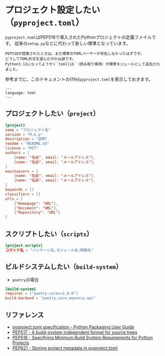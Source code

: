 # プロジェクト設定したい（``pyproject.toml``）

``pyproject.toml``はPEP518で導入されたPythonプロジェクトの定義ファイルです。
従来の``setup.py``などに代わって新しい標準となっています。

```{note}
PEP518が提案されたときは、まだ標準のTOMLパーサーが存在しなかったはずです。
どうしてTOML形式を選んだのかは謎です。
Python3.11になってようやく`tomllib`（読み取り専用）が標準モジュールとして追加されました。
```

参考までに、このドキュメントの{file}`pyproject.toml`を表示しておきます。

```{literalinclude} ../../../pyproject.toml
---
language: toml
---
```

## プロジェクトしたい（`project`）

```toml
[project]
name = "プロジェクト名"
version = "M.m.p"
description = "説明"
readme = "README.md"
license = "MIT"
authors = [
    {name: "名前", email: "メールアドレス"},
    {name: "名前", email: "メールアドレス"},
]
maintainers = [
    {name: "名前", email: "メールアドレス"},
    {name: "名前", email: "メールアドレス"},
]
keywords = []
classifiers = []
urls = [
    {"Homepage": "URL"},
    {"Document": "URL"},
    {"Repository": "URL"}
]
```

## スクリプトしたい（`scripts`）

```toml
[project.scripts]
コマンド名 = "パッケージ名.モジュール名:関数名"
```


## ビルドシステムしたい（`build-system`）

- `poetry`の場合

```toml
[build-system]
requires = ["poetry-core>=1.0.0"]
build-backend = "poetry.core.masonry.api"
```

## リファレンス

- [pyproject.toml specification - Python Packaging User Guide](https://packaging.python.org/en/latest/specifications/pyproject-toml/)
- [PEP517 - A build-system independent format for source trees](https://peps.python.org/pep-0517/)
- [PEP518 - Specifying Minimum Build System Requirements for Python Projects](https://peps.python.org/pep-0518/)
- [PEP621 - Storing project metadata in pyproject.toml](https://peps.python.org/pep-0621/)
